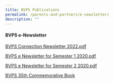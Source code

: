 ```yaml
---
title: BVPS Publications
permalink: /parents-and-partners/e-newsletter/
description: ""
---
```

#### **BVPS e-Newsletter**

[ BVPS Connection Newsletter 2022.pdf](/files/BVPS%20Connection%20Newsletter%202022.pdf)

  
[BVPS e Newsletter for Semester 1 2020.pdf](https://bukitviewpri.moe.edu.sg/qql/slot/u318/BVPS%20Experience/BVPS%20e-Newsletter%20for%20Semester%201%202020.pdf)
  
[BVPS e Newsletter for Semester 2 2020.pdf](/files/Life%20in%20BVPS/BVPS%20e-Newsletter%20for%20Semester%202%202020.pdf)

[BVPS 35th Commemorative Book](https://drive.google.com/file/d/1z7_TM_l1ndawPyNsEhvls42EAVgQbNzp/view?usp=share_link)